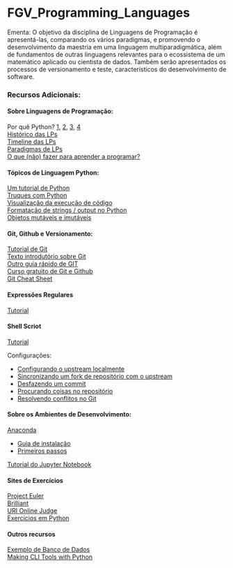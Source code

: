 # FGV_Programming_Languages  

Ementa:
O objetivo da disciplina de Linguagens de Programação é apresentá-las, comparando os vários paradigmas, e promovendo o desenvolvimento da maestria em uma linguagem multiparadigmática, além de fundamentos de outras linguagens relevantes para o ecossistema de um matemático aplicado ou cientista de dados. Também serão apresentados os processos de versionamento e teste, característicos do desenvolvimento de software.

### Recursos Adicionais:

#### Sobre Linguagens de Programação: 

Por quê Python?  [1](https://www.tiobe.com/tiobe-index/), [2](https://spectrum.ieee.org/at-work/innovation/the-2018-top-programming-languages), [3](https://medium.freecodecamp.org/best-programming-languages-to-learn-in-2018-ultimate-guide-bfc93e615b35), [4](https://www.edureka.co/blog/python-interesting-facts-you-need-to-know/)  
[Histórico das LPs](https://en.wikipedia.org/wiki/History_of_programming_languages)  
[Timeline das LPs](https://en.wikipedia.org/wiki/Timeline_of_programming_languages)  
[Paradigmas de LPs](https://en.m.wikipedia.org/wiki/Programming_paradigm)  
[O que (não) fazer para aprender a programar?](https://medium.freecodecamp.org/learn-to-code-the-hard-way-65dece5b0005)  

#### Tópicos de Linguagem Python:
[Um tutorial de Python](https://python.swaroopch.com/)  
[Truques com Python](https://hackernoon.com/python-tricks-101-2836251922e0)  
[Visualização da execução de código](http://www.pythontutor.com/visualize.html#mode=edit)  
[Formatação de strings / output no Python](http://www.python-course.eu/python3_formatted_output.php)  
[Objetos mutáveis e imutáveis](https://www.pythonforthelab.com/blog/mutable-and-immutable-objects/)  

#### Git, Github e Versionamento:

[Tutorial de Git](https://git-scm.com/book/pt-br/v1/Primeiros-passos-No%C3%A7%C3%B5es-B%C3%A1sicas-de-Git)  
[Texto introdutório sobre Git](https://www.dadosaleatorios.com.br/post/introdu%C3%A7%C3%A3o-ao-git/)  
[Outro guia rápido de GIT](http://rogerdudler.github.io/git-guide/index.pt_BR.html)  
[Curso gratuito de Git e Github](https://www.udemy.com/git-e-github-para-iniciantes/)  
[Git Cheat Sheet](https://www.git-tower.com/blog/git-cheat-sheet/)  

#### Expressões Regulares
[Tutorial](https://maykon-oliveira.github.io/regex-tutorial/)

#### Shell Scriot
[Tutorial](https://www.shellscript.sh/)

Configurações:
  + [Configurando o upstream localmente](https://help.github.com/articles/configuring-a-remote-for-a-fork/)  
  + [Sincronizando um fork de repositório com o upstream](https://help.github.com/articles/syncing-a-fork/)  
  + [Desfazendo um commit](https://blog.github.com/2015-06-08-how-to-undo-almost-anything-with-git/)  
  + [Procurando coisas no repositório](https://www.tygertec.com/find-stuff-git/)  
  + [Resolvendo conflitos no Git](https://stackoverflow.com/questions/161813/how-to-resolve-merge-conflicts-in-git)
 
#### Sobre os Ambientes de Desenvolvimento:

[Anaconda](https://www.anaconda.com/download/)
  + [Guia de instalação](https://paulovasconcellos.com.br/como-baixar-anaconda-31fd49c19bd8)  
  + [Primeiros passos](https://opensource.com/article/18/4/getting-started-anaconda-python)  

[Tutorial do Jupyter Notebook](https://www.datacamp.com/community/tutorials/tutorial-jupyter-notebook)  



#### Sites de Exercícios

[Project Euler](https://projecteuler.net/)  
[Brilliant](http://brilliant.org/)  
[URI Online Judge](https://www.urionlinejudge.com.br/judge/en/login)  
[Exercícios em Python](http://joaoventura.net/static/files/python_exercises_book.pdf)  

#### Outros recursos  

[Exemplo de Banco de Dados](https://github.com/datacharmer/test_db)  
[Making CLI Tools with Python](https://medium.com/dabbler-in-de-stress/make-linux-cli-tools-756f7f7f06b3)  
